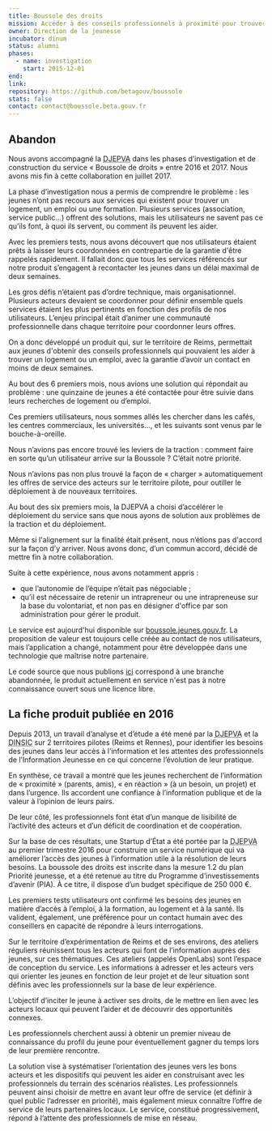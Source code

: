 ```yaml
---
title: Boussole des droits
mission: Accéder à des conseils professionnels à proximité pour trouver un logement, une formation ou un emploi
owner: Direction de la jeunesse
incubator: dinum
status: alumni
phases:
  - name: investigation
    start: 2015-12-01
end:
link:
repository: https://github.com/betagouv/boussole
stats: false
contact: contact@boussole.beta.gouv.fr
---
```


## Abandon

Nous avons accompagné la <abbr title="Direction de la jeunesse, de l’éducation populaire et de la vie associative">DJEPVA</abbr> dans les phases d’investigation et de construction du service « Boussole de droits » entre 2016 et 2017. Nous avons mis fin à cette collaboration en juillet 2017.

La phase d’investigation nous a permis de comprendre le problème : les jeunes n’ont pas recours aux services qui existent pour trouver un logement, un emploi ou une formation. Plusieurs services (association, service public…) offrent des solutions, mais les utilisateurs ne savent pas ce qu’ils font, à quoi ils servent, ou comment ils peuvent les aider.

Avec les premiers tests, nous avons découvert que nos utilisateurs étaient prêts à laisser leurs coordonnées en contrepartie de la garantie d'être rappelés rapidement. Il fallait donc que tous les services référencés sur notre produit s’engagent à recontacter les jeunes dans un délai maximal de deux semaines.

Les gros défis n’étaient pas d’ordre technique, mais organisationnel. Plusieurs acteurs devaient se coordonner pour définir ensemble quels services étaient les plus pertinents en fonction des profils de nos utilisateurs. L’enjeu principal était d’animer une communauté professionnelle dans chaque territoire pour coordonner leurs offres.

On a donc développé un produit qui, sur le territoire de Reims, permettait aux jeunes d'obtenir des conseils professionnels qui pouvaient les aider à trouver un logement ou un emploi, avec la garantie d’avoir un contact en moins de deux semaines.

Au bout des 6 premiers mois, nous avions une solution qui répondait au problème : une quinzaine de jeunes a été contactée pour être suivie dans leurs recherches de logement ou d’emploi.

Ces premiers utilisateurs, nous sommes allés les chercher dans les cafés, les centres commerciaux, les universités…, et les suivants sont venus par le bouche-à-oreille.

Nous n’avions pas encore trouvé les leviers de la traction : comment faire en sorte qu’un utilisateur arrive sur la Boussole ? C’était notre priorité.

Nous n’avions pas non plus trouvé la façon de « charger » automatiquement les offres de service des acteurs sur le territoire pilote, pour outiller le déploiement à de nouveaux territoires.

Au bout des six premiers mois, la DJEPVA a choisi d’accélérer le déploiement du service sans que nous ayons de solution aux problèmes de la traction et du déploiement.

Même si l'alignement sur la finalité était présent, nous n’étions pas d'accord sur la façon d’y arriver. Nous avons donc, d’un commun accord, décidé de mettre fin à notre collaboration.

Suite à cette expérience, nous avons notamment appris :
- que l’autonomie de l’équipe n’était pas négociable ;
- qu’il est nécessaire de retenir un intrapreneur ou une intrapreneuse sur la base du volontariat, et non pas en désigner d'office par son administration pour gérer le produit.

Le service est aujourd'hui disponible sur [boussole.jeunes.gouv.fr](https://boussole.jeunes.gouv.fr/). La proposition de valeur est toujours celle créée au contact de nos utilisateurs, mais l’application a changé, notamment pour être développée dans une technologie que maîtrise notre partenaire.

Le code source que nous publions [ici](https://github.com/betagouv/boussole) correspond à une branche abandonnée, le produit actuellement en service n'est pas à notre connaissance ouvert sous une licence libre.


## La fiche produit publiée en 2016

Depuis 2013, un travail d’analyse et d’étude a été mené par la <abbr title="Direction de la jeunesse, de l’éducation populaire et de la vie associative">DJEPVA</abbr> et la <abbr title="direction interministérielle du numérique et du système d'information et de communication de l'État">DINSIC</abbr> sur 2 territoires pilotes (Reims et Rennes), pour identifier les besoins des jeunes dans leur accès à l’information et les attentes des professionnels de l’Information Jeunesse en ce qui concerne l’évolution de leur pratique.

En synthèse, ce travail a montré que les jeunes recherchent de l’information de « proximité » (parents, amis), « en réaction » (à un besoin, un projet) et dans l’urgence. Ils accordent une confiance à l’information publique et de la valeur à l’opinion de leurs pairs.

De leur côté, les professionnels font état d’un manque de lisibilité de l’activité des acteurs et d’un déficit de coordination et de coopération.

Sur la base de ces résultats, une Startup d’État a été portée par la <abbr title="Direction de la jeunesse, de l’éducation populaire et de la vie associative">DJEPVA</abbr> au premier trimestre 2016 pour construire un service numérique qui va améliorer l’accès des jeunes à l’information utile à la résolution de leurs besoins. La boussole des droits est inscrite dans la mesure 1.2 du plan Priorité jeunesse, et a été retenue au titre du Programme d’investissements d’avenir (PIA). À ce titre, il dispose d’un budget spécifique de 250 000 €.

Les premiers tests utilisateurs ont confirmé les besoins des jeunes en matière d’accès à l’emploi, à la formation, au logement et à la santé. Ils valident, également, une préférence pour un contact humain avec des conseillers en capacité de répondre à leurs interrogations.

Sur le territoire d’expérimentation de Reims et de ses environs, des ateliers réguliers réunissent tous les acteurs qui font de l’information auprès des jeunes, sur ces thématiques. Ces ateliers (appelés OpenLabs) sont l’espace de conception du service. Les informations à adresser et les acteurs vers qui orienter les jeunes en fonction de leur projet et de leur situation sont définis avec les professionnels sur la base de leur expérience.

L’objectif d’inciter le jeune à activer ses droits, de le mettre en lien avec les acteurs locaux qui peuvent l’aider et de découvrir des opportunités connexes.

Les professionnels cherchent aussi à obtenir un premier niveau de connaissance du profil du jeune pour éventuellement gagner du temps lors de leur première rencontre.

La solution vise à systématiser l’orientation des jeunes vers les bons acteurs et les dispositifs qui peuvent les aider en construisant avec les professionnels du terrain des scénarios réalistes. Les professionnels peuvent ainsi choisir de mettre en avant leur offre de service (et définir à quel public l’adresser en priorité), mais également mieux connaître l’offre de service de leurs partenaires locaux. Le service, constitué progressivement, répond à l’attente des professionnels de mise en réseau.

